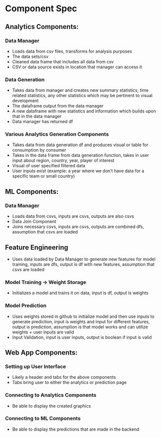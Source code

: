 # Component Spec

## Analytics Components:
### Data Manager
- Loads data from csv files, transforms for analysis purposes
- The data sets/csv
- Cleaned data frame that includes all data from csv
- CSV or data source exists in location that manager can access it 
### Data Generation
- Takes data from manager and creates new summary statistics, time related statistics, any other statistics which may be pertinent to visual development 
- The dataframe output from the data manager
- A new dataframe with new statistics and information which builds upon that in the data manager
- Data manager has returned df 
### Various Analytics Generation Components
- Takes data from data generation df and produces visual or table for consumption by consumer
- Takes in the data frame from data generation function, takes in user input about region, country, year, player of interest
- Visual of user specified filtered data
- User inputs exist (example: a year where we don’t have data for a specific team or small country)

## ML Components: 
### Data Manager
- Loads data from csvs, inputs are csvs, outputs are also csvs
- Data Join Component
- Joins necessary csvs, inputs are csvs, outputs are combined dfs, assumption that csvs are loaded
  
## Feature Engineering
- Uses data loaded by Data Manager to generate new features for model training, inputs are dfs, output is df with new features, assumption that csvs are loaded
### Model Training -> Weight Storage
- Initializes a model and trains it on data, input is df, output is weights
### Model Prediction
- Uses weights stored in github to initialize model and then use inputs to generate prediction, input is weights and input for different features, output is prediction, assumption is that model works and can utilize weights + user inputs are valid
- Input Validation, input is user inputs, output is boolean if input is valid


## Web App Components:
### Setting up User Interface
- Likely a header and tabs for the above components
- Tabs bring user to either the analytics or prediction page
### Connecting to Analytics Components
- Be able to display the created graphics
### Connecting to ML Components
- Be able to display the predictions that are made in the backend
